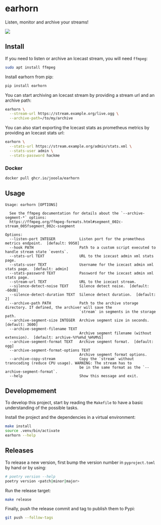 # earhorn

Listen, monitor and archive your streams!

[![](https://mermaid.ink/svg/pako:eNqNlD9PwzAQxb_KySNqFySWqCoDMLAw0AEhgiorvhIriV1dnAJCfHcuzj8nzsDmvHv383Muzo_IrEKRiNpJh_dafpCstpfr1AB4CVJxcJIc4AWNg1waVSKlAmTdGsgdB4k73q7eYbvdLwsx7Ey2QpdjU4ekQO06JkiADV0TWZ-O7aI-NlTCbpflVme436-DQnMCj35_V0PbqvCkDSq4jUN3ppU34AutfxZiSuy1BF4xTkwoq_9HHtx95vYxDj3ntr1ZjlnRi1GMVNy1ZSCsLD92ru50Yd9ablvEsUcEl06Wiq4QkhbHsYU_DQ90aGTsbZdwtlX3PoMzLOdT6tqhmY9m1CK3pCzXl7l71Lx7DLuGWhSnznCn58Z0eGqM0eZjGu0A84ioOtCW1X7pZb5rCTx8abe4X2gUIJElcHb10rLh6A1L4lRh8GCIRxC4nux88xepHfDU4YZtmTWqv96frE8Y3zFSPDQ2zJXoMxYbUSFVUiv-d_20DangT6jCVCS85Ashm9KlIjW_bG3OigM-KO0sieQkyxo3QjbOHr5NJhJHDQ6m_hfYu37_AFEs0XE)](https://mermaid.live/edit#pako:eNqNlD9PwzAQxb_KySNqFySWqCoDMLAw0AEhgiorvhIriV1dnAJCfHcuzj8nzsDmvHv383Muzo_IrEKRiNpJh_dafpCstpfr1AB4CVJxcJIc4AWNg1waVSKlAmTdGsgdB4k73q7eYbvdLwsx7Ey2QpdjU4ekQO06JkiADV0TWZ-O7aI-NlTCbpflVme436-DQnMCj35_V0PbqvCkDSq4jUN3ppU34AutfxZiSuy1BF4xTkwoq_9HHtx95vYxDj3ntr1ZjlnRi1GMVNy1ZSCsLD92ru50Yd9ablvEsUcEl06Wiq4QkhbHsYU_DQ90aGTsbZdwtlX3PoMzLOdT6tqhmY9m1CK3pCzXl7l71Lx7DLuGWhSnznCn58Z0eGqM0eZjGu0A84ioOtCW1X7pZb5rCTx8abe4X2gUIJElcHb10rLh6A1L4lRh8GCIRxC4nux88xepHfDU4YZtmTWqv96frE8Y3zFSPDQ2zJXoMxYbUSFVUiv-d_20DangT6jCVCS85Ashm9KlIjW_bG3OigM-KO0sieQkyxo3QjbOHr5NJhJHDQ6m_hfYu37_AFEs0XE)

## Install

If you need to listen or archive an Icecast stream, you will need `ffmpeg`:

```sh
sudo apt install ffmpeg
```

Install earhorn from pip:

```sh
pip install earhorn
```

You can start archiving an Icecast stream by providing a stream url and an archive path:

```sh
earhorn \
  --stream-url https://stream.example.org/live.ogg \
  --archive-path=/to/my/archive
```

You can also start exporting the Icecast stats as prometheus metrics by providing an Icecast stats url:

```sh
earhorn \
  --stats-url https://stream.example.org/admin/stats.xml \
  --stats-user admin \
  --stats-password hackme
```

### Docker

```sh
docker pull ghcr.io/jooola/earhorn
```

## Usage

```
Usage: earhorn [OPTIONS]

  See the ffmpeg documentation for details about the `--archive-segment-*` options:
  https://ffmpeg.org/ffmpeg-formats.html#segment_002c-stream_005fsegment_002c-ssegment

Options:
  --listen-port INTEGER           Listen port for the prometheus metrics endpoint.  [default: 9950]
  --hook PATH                     Path to a custom script executed to handle stream state `events`.
  --stats-url TEXT                URL to the icecast admin xml stats page.
  --stats-user TEXT               Username for the icecast admin xml stats page.  [default: admin]
  --stats-password TEXT           Password for the icecast admin xml stats page.
  --stream-url TEXT               URL to the icecast stream.
  --silence-detect-noise TEXT     Silence detect noise.  [default: -60dB]
  --silence-detect-duration TEXT  Silence detect duration.  [default: 2]
  --archive-path PATH             Path to the archive storage directory. If defined, the archiver will save the
                                  `stream` in segments in the storage path.
  --archive-segment-size INTEGER  Archive segment size in seconds.  [default: 3600]
  --archive-segment-filename TEXT
                                  Archive segment filename (without extension).  [default: archive-%Y%m%d_%H%M%S]
  --archive-segment-format TEXT   Archive segment format.  [default: ogg]
  --archive-segment-format-options TEXT
                                  Archive segment format options.
  --archive-copy-stream           Copy the `stream` without transcoding (reduce CPU usage). WARNING: The stream has to
                                  be in the same format as the `--archive-segment-format`.
  --help                          Show this message and exit.

```

## Developmement

To develop this project, start by reading the `Makefile` to have a basic understanding of the possible tasks.

Install the project and the dependencies in a virtual environment:

```sh
make install
source .venv/bin/activate
earhorn --help
```

## Releases

To release a new version, first bump the version number in `pyproject.toml` by hand or by using:

```sh
# poetry version --help
poetry version <patch|minor|major>
```

Run the release target:

```sh
make release
```

Finally, push the release commit and tag to publish them to Pypi:

```sh
git push --follow-tags
```
